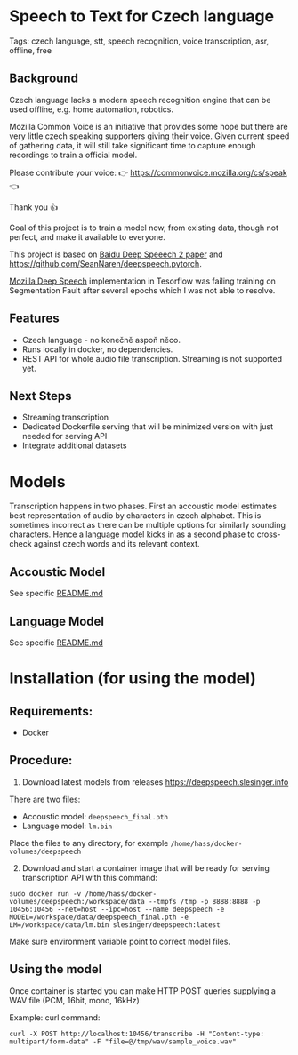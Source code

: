 # Speech to Text for Czech language

Tags: czech language, stt, speech recognition, voice transcription, asr, offline, free

## Background

Czech language lacks a modern speech recognition engine that can be used offline, e.g. home automation, robotics.

Mozilla Common Voice is an initiative that provides some hope but there are very little czech speaking supporters giving their voice. Given current speed of gathering data, it will still take significant time to capture enough recordings to train a official model.

Please contribute your voice: :point_right: https://commonvoice.mozilla.org/cs/speak :point_left:

Thank you :thumbsup:

Goal of this project is to train a model now, from existing data, though not perfect, and make it available to everyone.

This project is based on [Baidu Deep Speeech 2 paper](http://proceedings.mlr.press/v48/amodei16.pdf) and https://github.com/SeanNaren/deepspeech.pytorch. 

[Mozilla Deep Speech](https://github.com/mozilla/DeepSpeech) implementation in Tesorflow was failing training on Segmentation Fault after several epochs which I was not able to resolve.

## Features
- Czech language - no konečně aspoň něco.
- Runs locally in docker, no dependencies.
- REST API for whole audio file transcription. Streaming is not supported yet.

## Next Steps
 - Streaming transcription
 - Dedicated Dockerfile.serving that will be minimized version with just needed for serving API
 - Integrate additional datasets

# Models
Transcription happens in two phases. First an accoustic model estimates best representation of audio by characters in czech alphabet. This is sometimes incorrect as there can be multiple options for similarly sounding characters. Hence a language model kicks in as a second phase to cross-check against czech words and its relevant context. 

## Accoustic Model
See specific [README.md](accoustic_model/README.md)

## Language Model
See specific [README.md](language_model/README.md)

# Installation (for using the model)

## Requirements:
- Docker

## Procedure:

1. Download latest models from releases https://deepspeech.slesinger.info

There are two files:
- Accoustic model: ```deepspeech_final.pth```
- Language model: ```lm.bin```

Place the files to any directory, for example ```/home/hass/docker-volumes/deepspeech```

2. Download and start a container image that will be ready for serving transcription API with this command:
```
sudo docker run -v /home/hass/docker-volumes/deepspeech:/workspace/data --tmpfs /tmp -p 8888:8888 -p 10456:10456 --net=host --ipc=host --name deepspeech -e MODEL=/workspace/data/deepspeech_final.pth -e LM=/workspace/data/lm.bin slesinger/deepspeech:latest
```

Make sure environment variable point to correct model files.

## Using the model

Once container is started you can make HTTP POST queries supplying a WAV file (PCM, 16bit, mono, 16kHz)

Example: curl command:
```
curl -X POST http://localhost:10456/transcribe -H "Content-type: multipart/form-data" -F "file=@/tmp/wav/sample_voice.wav"
```